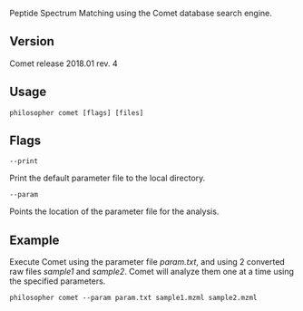 Peptide Spectrum Matching using the Comet database search engine.


## Version
Comet release 2018.01 rev. 4


## Usage

`philosopher comet [flags] [files]`


## Flags

`--print`

Print the default parameter file to the local directory.

`--param`

Points the location of the parameter file for the analysis.


## Example

Execute Comet using the parameter file _param.txt_, and using 2 converted raw files _sample1_ and _sample2_. Comet will analyze them one at a time using the specified parameters.

`philosopher comet --param param.txt sample1.mzml sample2.mzml`
